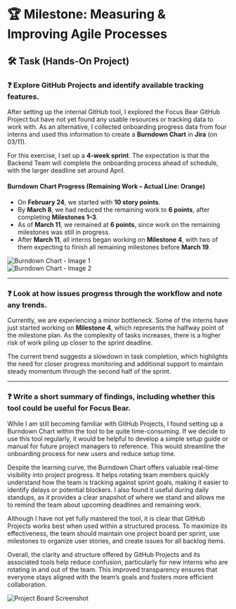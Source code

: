 # 🏆 Milestone: Measuring & Improving Agile Processes

## 🛠️ Task (Hands-On Project)

### ❓ Explore GitHub Projects and identify available tracking features.

After setting up the internal GitHub tool, I explored the Focus Bear GitHub Project but have not yet found any usable resources or tracking data to work with. As an alternative, I collected onboarding progress data from four interns and used this information to create a **Burndown Chart** in **Jira** (on 03/11).  

For this exercise, I set up a **4-week sprint**. The expectation is that the Backend Team will complete the onboarding process ahead of schedule, with the larger deadline set around April.  

#### Burndown Chart Progress (Remaining Work – Actual Line: Orange)  
- On **February 24**, we started with **10 story points**.  
- By **March 8**, we had reduced the remaining work to **6 points**, after completing **Milestones 1–3**.  
- As of **March 11**, we remained at **6 points**, since work on the remaining milestones was still in progress.  
- After **March 11**, all interns began working on **Milestone 4**, with two of them expecting to finish all remaining milestones before **March 19**.  

![Burndown Chart - Image 1](https://github.com/user-attachments/assets/7a233870-f207-4b2f-9b4c-7c06523394d9)  
![Burndown Chart - Image 2](https://github.com/user-attachments/assets/72edc097-5d21-481a-9822-def59ff28a7d)

---

### ❓ Look at how issues progress through the workflow and note any trends.

Currently, we are experiencing a minor bottleneck. Some of the interns have just started working on **Milestone 4**, which represents the halfway point of the milestone plan. As the complexity of tasks increases, there is a higher risk of work piling up closer to the sprint deadline.  

The current trend suggests a slowdown in task completion, which highlights the need for closer progress monitoring and additional support to maintain steady momentum through the second half of the sprint.

---

### ❓ Write a short summary of findings, including whether this tool could be useful for Focus Bear.

While I am still becoming familiar with GitHub Projects, I found setting up a Burndown Chart within the tool to be quite time-consuming. If we decide to use this tool regularly, it would be helpful to develop a simple setup guide or manual for future project managers to reference. This would streamline the onboarding process for new users and reduce setup time.

Despite the learning curve, the Burndown Chart offers valuable real-time visibility into project progress. It helps rotating team members quickly understand how the team is tracking against sprint goals, making it easier to identify delays or potential blockers. I also found it useful during daily standups, as it provides a clear snapshot of where we stand and allows me to remind the team about upcoming deadlines and remaining work.

Although I have not yet fully mastered the tool, it is clear that GitHub Projects works best when used within a structured process. To maximize its effectiveness, the team should maintain one project board per sprint, use milestones to organize user stories, and create issues for all backlog items. 

Overall, the clarity and structure offered by GitHub Projects and its associated tools help reduce confusion, particularly for new interns who are rotating in and out of the team. This improved transparency ensures that everyone stays aligned with the team’s goals and fosters more efficient collaboration.

![Project Board Screenshot](https://github.com/user-attachments/assets/7773354a-10d5-4e85-9932-b4c90f8234ba)

